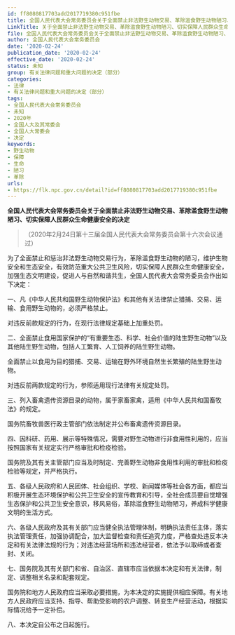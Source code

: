 ```yaml
---
id: ff8080817703add2017719380c951fbe
title: 全国人民代表大会常务委员会关于全面禁止非法野生动物交易、革除滥食野生动物陋习、切实保障人民群众生命健康安全的决定
LinkTitle: 关于全面禁止非法野生动物交易、革除滥食野生动物陋习、切实保障人民群众生命健康安全的决定（2020）
file: 全国人民代表大会常务委员会关于全面禁止非法野生动物交易、革除滥食野生动物陋习、切实保障人民群众生命健康安全的决定_20200224_ff8080817703add2017719380c951fbe.docx
author: 全国人民代表大会常务委员会
date: '2020-02-24'
publication_date: '2020-02-24'
effective_date: '2020-02-24'
status: 未知
group: 有关法律问题和重大问题的决定（部分）
categories:
- 法律
- 有关法律问题和重大问题的决定（部分）
tags:
- 全国人民代表大会常务委员会
- 未知
- 2020年
- 全国人大及其常委会
- 全国人大常委会
- 决定
keywords:
- 野生动物
- 保障
- 生命
- 陋习
- 革除
urls:
- https://flk.npc.gov.cn/detail?id=ff8080817703add2017719380c951fbe
---
```


**全国人民代表大会常务委员会关于全面禁止非法野生动物交易、革除滥食野生动物陋习、切实保障人民群众生命健康安全的决定**

> （2020年2月24日第十三届全国人民代表大会常务委员会第十六次会议通过）

为了全面禁止和惩治非法野生动物交易行为，革除滥食野生动物的陋习，维护生物安全和生态安全，有效防范重大公共卫生风险，切实保障人民群众生命健康安全，加强生态文明建设，促进人与自然和谐共生，全国人民代表大会常务委员会作出如下决定：

一、凡《中华人民共和国野生动物保护法》和其他有关法律禁止猎捕、交易、运输、食用野生动物的，必须严格禁止。

对违反前款规定的行为，在现行法律规定基础上加重处罚。

二、全面禁止食用国家保护的“有重要生态、科学、社会价值的陆生野生动物”以及其他陆生野生动物，包括人工繁育、人工饲养的陆生野生动物。

全面禁止以食用为目的猎捕、交易、运输在野外环境自然生长繁殖的陆生野生动物。

对违反前两款规定的行为，参照适用现行法律有关规定处罚。

三、列入畜禽遗传资源目录的动物，属于家畜家禽，适用《中华人民共和国畜牧法》的规定。

国务院畜牧兽医行政主管部门依法制定并公布畜禽遗传资源目录。

四、因科研、药用、展示等特殊情况，需要对野生动物进行非食用性利用的，应当按照国家有关规定实行严格审批和检疫检验。

国务院及其有关主管部门应当及时制定、完善野生动物非食用性利用的审批和检疫检验等规定，并严格执行。

五、各级人民政府和人民团体、社会组织、学校、新闻媒体等社会各方面，都应当积极开展生态环境保护和公共卫生安全的宣传教育和引导，全社会成员要自觉增强生态保护和公共卫生安全意识，移风易俗，革除滥食野生动物陋习，养成科学健康文明的生活方式。

六、各级人民政府及其有关部门应当健全执法管理体制，明确执法责任主体，落实执法管理责任，加强协调配合，加大监督检查和责任追究力度，严格查处违反本决定和有关法律法规的行为；对违法经营场所和违法经营者，依法予以取缔或者查封、关闭。

七、国务院及其有关部门和省、自治区、直辖市应当依据本决定和有关法律，制定、调整相关名录和配套规定。

国务院和地方人民政府应当采取必要措施，为本决定的实施提供相应保障。有关地方人民政府应当支持、指导、帮助受影响的农户调整、转变生产经营活动，根据实际情况给予一定补偿。

八、本决定自公布之日起施行。
